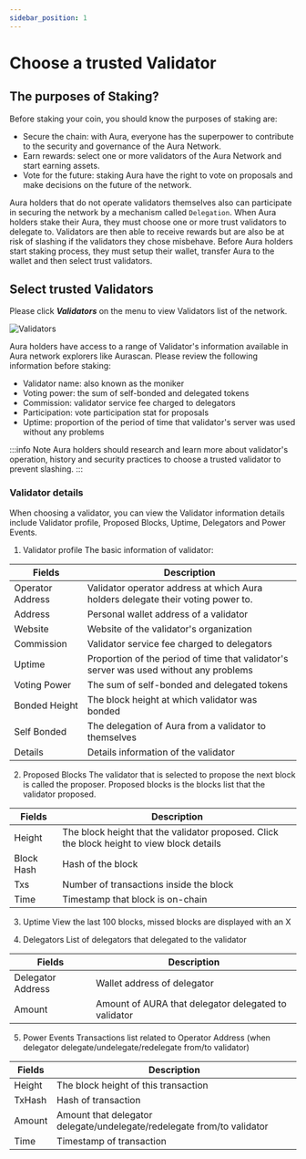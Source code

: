 ```yaml
---
sidebar_position: 1
---
```


# Choose a trusted Validator

## The purposes of Staking?

Before staking your coin, you should know the purposes of staking are:
- Secure the chain: with Aura, everyone has the superpower to contribute to the security and governance of the Aura Network.
- Earn rewards: select one or more validators of the Aura Network and start earning assets.
- Vote for the future: staking Aura have the right to vote on proposals and make decisions on the future of the network.

Aura holders that do not operate validators themselves also can participate in securing the network by a mechanism called `Delegation`. When Aura holders stake their Aura, they must choose one or more trust validators to delegate to. Validators are then able to receive rewards but are also be at risk of slashing if the validators they chose misbehave. Before Aura holders start staking process, they must setup their wallet, transfer Aura to the wallet and then select trust validators.

## Select trusted Validators

Please click **_Validators_** on the menu to view Validators list of the network.

![Validators](/img/aurascan/Getting_Started_Choose_a_trusted_Validator_list_view.png)

Aura holders have access to a range of Validator's information available in Aura network explorers like Aurascan. Please review the following information before staking:

- Validator name: also known as the moniker
- Voting power: the sum of self-bonded and delegated tokens
- Commission: validator service fee charged to delegators
- Participation: vote participation stat for proposals
- Uptime: proportion of the period of time that validator's server was used without any problems

:::info Note
Aura holders should research and learn more about validator's operation, history and security practices to choose a trusted validator to prevent slashing.
:::

### Validator details
When choosing a validator, you can view the Validator information details include Validator profile, Proposed Blocks, Uptime, Delegators and Power Events.

1. Validator profile
The basic information of validator:

|Fields|Description|
|------|------------|
|Operator Address|Validator operator address at which Aura holders delegate their voting power to.|
|Address|Personal wallet address of a validator|
|Website|Website of the validator's organization|
|Commission|Validator service fee charged to delegators|
|Uptime|Proportion of the period of time that validator's server was used without any problems|
|Voting Power| The sum of self-bonded and delegated tokens|
|Bonded Height|The block height at which validator was bonded|
|Self Bonded|The delegation of Aura from a validator to themselves|
|Details|Details information of the validator|

2. Proposed Blocks
The validator that is selected to propose the next block is called the proposer.
Proposed blocks is the blocks list that the validator proposed.

|Fields|Description|
|------|------------|
|Height|The block height that the validator proposed. Click the block height to view block details|
|Block Hash|Hash of the block|
|Txs|Number of transactions inside the block|
|Time|Timestamp that block is on-chain|

3. Uptime
View the last 100 blocks, missed blocks are displayed with an X

4. Delegators
List of delegators that delegated to the validator

|Fields|Description|
|------|------------|
|Delegator Address|Wallet address of delegator|
|Amount|Amount of AURA that delegator delegated to validator|

5. Power Events
Transactions list related to Operator Address (when delegator delegate/undelegate/redelegate from/to validator)

|Fields|Description|
|------|------------|
|Height|The block height of this transaction|
|TxHash|Hash of transaction|
|Amount|Amount that delegator delegate/undelegate/redelegate from/to validator|
|Time|Timestamp of transaction|
